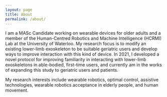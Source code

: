 ```yaml
---
layout: page
title: About
permalink: /about/
---
```

I am a MASc Candidate working on wearable devices for older adults and a member of the Human-Centred Robotics and Machine Intelligence (HCRMI) Lab at the University of Waterloo. My research focus is to modify an existing lower-limb exoskeleton to be suitable geriatric users and develop ways to improve interaction with this kind of device. In 2021, I developed a novel protocol for improving familiarity in interacting with lower-limb exoskeletons in able-bodied, first-time users, and currently am in the works of expanding this study to geriatric users and patients.

My research interests include wearable robotics, optimal control, assistive technologies, wearable robotics acceptance in elderly people, and human movement.


<!---
This is the base Jekyll theme. You can find out more info about customizing your Jekyll theme, as well as basic Jekyll usage documentation at [jekyllrb.com](https://jekyllrb.com/)

You can find the source code for Minima at GitHub:
[jekyll][jekyll-organization] /
[minima](https://github.com/jekyll/minima)

You can find the source code for Jekyll at GitHub:
[jekyll][jekyll-organization] /
[jekyll](https://github.com/jekyll/jekyll)


[jekyll-organization]: https://github.com/jekyll
--->
